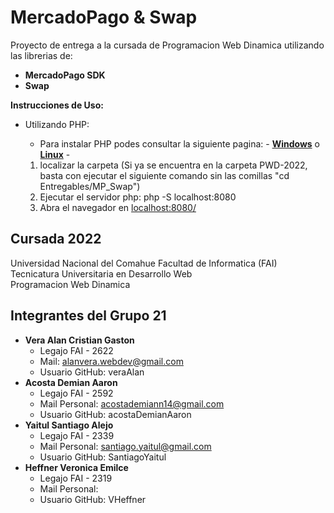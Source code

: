 # MercadoPago & Swap

Proyecto de entrega a la cursada de Programacion Web Dinamica utilizando las librerias de:

- **MercadoPago SDK**
- **Swap**

**Instrucciones de Uso:**

- Utilizando PHP:

  - Para instalar PHP podes consultar la siguiente pagina: - [**Windows**](https://windows.php.net/download#php-8.1) o [**Linux**](https://www.php.net/downloads.php) -

  1. localizar la carpeta (Si ya se encuentra en la carpeta PWD-2022, basta con ejecutar el siguiente comando sin las comillas "cd Entregables/MP_Swap")
  2. Ejecutar el servidor php: php -S localhost:8080
  3. Abra el navegador en [localhost:8080/](localhost:8080/)

## Cursada 2022

Universidad Nacional del Comahue
Facultad de Informatica (FAI)
Tecnicatura Universitaria en Desarrollo Web  
Programacion Web Dinamica

## Integrantes del Grupo 21

- **Vera Alan Cristian Gaston**
  - Legajo FAI - 2622
  - Mail: alanvera.webdev@gmail.com
  - Usuario GitHub: veraAlan
- **Acosta Demian Aaron**
  - Legajo FAI - 2592
  - Mail Personal: acostademiann14@gmail.com
  - Usuario GitHub: acostaDemianAaron
- **Yaitul Santiago Alejo**
  - Legajo FAI - 2339
  - Mail Personal: santiago.yaitul@gmail.com
  - Usuario GitHub: SantiagoYaitul
- **Heffner Veronica Emilce**
  - Legajo FAI - 2319
  - Mail Personal:
  - Usuario GitHub: VHeffner

